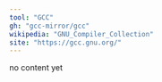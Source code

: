 ```yaml
---
tool: "GCC"
gh: "gcc-mirror/gcc"
wikipedia: "GNU_Compiler_Collection"
site: "https://gcc.gnu.org/"
---
```


no content yet
